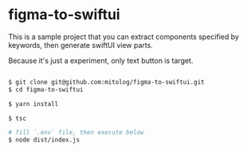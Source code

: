 # figma-to-swiftui
This is a sample project that you can extract components specified by keywords, then generate swiftUI view parts.

Because it's just a experiment, only text button is target.

```zsh

$ git clone git@github.com:mitolog/figma-to-swiftui.git
$ cd figma-to-swiftui

$ yarn install

$ tsc

# fill `.env` file, then execute below
$ node dist/index.js

```